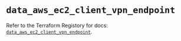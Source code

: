 # `data_aws_ec2_client_vpn_endpoint`

Refer to the Terraform Registory for docs: [`data_aws_ec2_client_vpn_endpoint`](https://www.terraform.io/docs/providers/aws/d/ec2_client_vpn_endpoint).
